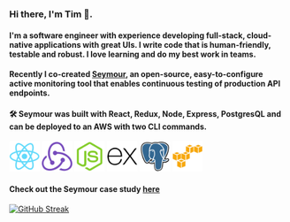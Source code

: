 ### Hi there, I'm Tim 👋.

#### I'm a software engineer with experience developing full-stack, cloud-native applications with great UIs. I write code that is human-friendly, testable and robust. I love learning and do my best work in teams.

#### Recently I co-created [Seymour](https://seymour-active-monitoring.github.io/), an open-source, easy-to-configure active monitoring tool that enables continuous testing of production API endpoints.
#### :hammer_and_wrench: Seymour was built with React, Redux, Node, Express, PostgresQL and can be deployed to an AWS with two CLI commands.

<div align="left">
  <img width="55" src="https://github.com/devicons/devicon/blob/master/icons/react/react-original.svg"/>
  <img width="55" src="https://github.com/devicons/devicon/blob/master/icons/redux/redux-original.svg"/>
  <img width="55" src="https://github.com/devicons/devicon/blob/master/icons/nodejs/nodejs-original.svg"/>
  <img width="55" src="https://github.com/devicons/devicon/blob/master/icons/express/express-original.svg"/>
  <img width="55" src="https://github.com/devicons/devicon/blob/master/icons/postgresql/postgresql-original.svg"/>
  <img width="55" src="https://github.com/devicons/devicon/blob/master/icons/amazonwebservices/amazonwebservices-original.svg"/>
</div>

#### Check out the Seymour case study [here](https://seymour-active-monitoring.github.io/case-study.html) 

[![GitHub Streak](https://streak-stats.demolab.com?user=tdronkers04&theme=react)](https://git.io/streak-stats)
